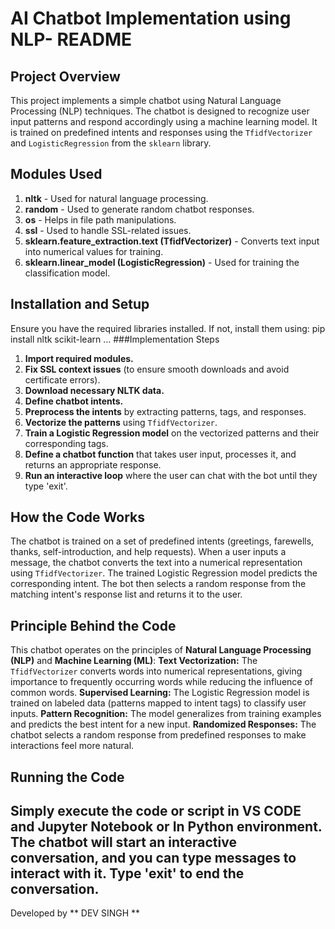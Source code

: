 # AI Chatbot Implementation using NLP- README

## Project Overview
This project implements a simple chatbot using Natural Language Processing (NLP) techniques. The chatbot is designed to recognize user input patterns and respond accordingly using a machine learning model. It is trained on predefined intents and responses using the `TfidfVectorizer` and `LogisticRegression` from the `sklearn` library.

## Modules Used

1. **nltk** - Used for natural language processing.
2. **random** - Used to generate random chatbot responses.
3. **os** - Helps in file path manipulations.
4. **ssl** - Used to handle SSL-related issues.
5. **sklearn.feature_extraction.text (TfidfVectorizer)** - Converts text input into numerical values for training.
6. **sklearn.linear_model (LogisticRegression)** - Used for training the classification model.

## Installation and Setup
Ensure you have the required libraries installed. If not, install them using:
pip install nltk scikit-learn
...
###Implementation Steps
1. **Import required modules.**
2. **Fix SSL context issues** (to ensure smooth downloads and avoid certificate errors).
3. **Download necessary NLTK data.**
4. **Define chatbot intents.**
5. **Preprocess the intents** by extracting patterns, tags, and responses.
6. **Vectorize the patterns** using `TfidfVectorizer`.
7. **Train a Logistic Regression model** on the vectorized patterns and their corresponding tags.
8. **Define a chatbot function** that takes user input, processes it, and returns an appropriate response.
9. **Run an interactive loop** where the user can chat with the bot until they type 'exit'.

## How the Code Works
The chatbot is trained on a set of predefined intents (greetings, farewells, thanks, self-introduction, and help requests).
When a user inputs a message, the chatbot converts the text into a numerical representation using `TfidfVectorizer`.
The trained Logistic Regression model predicts the corresponding intent.
The bot then selects a random response from the matching intent's response list and returns it to the user.

## Principle Behind the Code
This chatbot operates on the principles of **Natural Language Processing (NLP)** and **Machine Learning (ML)**:
**Text Vectorization:** The `TfidfVectorizer` converts words into numerical representations, giving importance to frequently occurring words while reducing the influence of common words.
**Supervised Learning:** The Logistic Regression model is trained on labeled data (patterns mapped to intent tags) to classify user inputs.
**Pattern Recognition:** The model generalizes from training examples and predicts the best intent for a new input.
**Randomized Responses:** The chatbot selects a random response from predefined responses to make interactions feel more natural.

## Running the Code
Simply execute the code or script in VS CODE and Jupyter Notebook or In Python environment. The chatbot will start an interactive conversation, and you can type messages to interact with it. Type 'exit' to end the conversation.
---
Developed by ** DEV SINGH **

